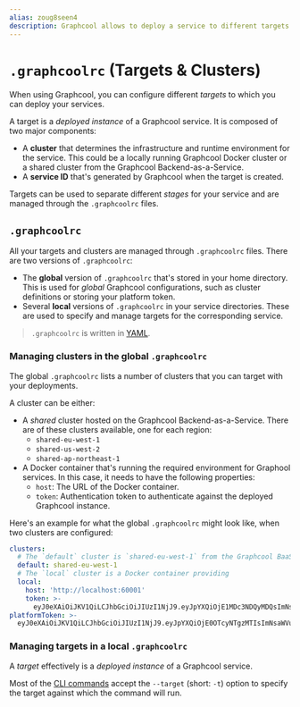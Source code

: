 ```yaml
---
alias: zoug8seen4
description: Graphcool allows to deploy a service to different targets.
---
```


# `.graphcoolrc` (Targets & Clusters)

When using Graphcool, you can configure different _targets_ to which you can deploy your services.

A target is a _deployed instance_ of a Graphcool service. It is composed of two major components:

- A **cluster** that determines the infrastructure and runtime environment for the service. This could be a locally running Graphcool Docker cluster or a shared cluster from the Graphcool Backend-as-a-Service.
- A **service ID** that's generated by Graphcool when the target is created.  

Targets can be used to separate different _stages_ for your service and are managed through the `.graphcoolrc` files.

## `.graphcoolrc`

All your targets and clusters are managed through `.graphcoolrc` files. There are two versions of `.graphcoolrc`:

- The **global** version of `.graphcoolrc` that's stored in your home directory. This is used for _global_ Graphcool configurations, such as cluster definitions or storing your platform token. 
- Several **local** versions of `.graphcoolrc` in your service directories. These are used to specify and manage targets for the corresponding service.

> `.graphcoolrc` is written in [YAML](https://en.wikipedia.org/wiki/YAML).

### Managing clusters in the global `.graphcoolrc`

The global `.graphcoolrc` lists a number of clusters that you can target with your deployments.

A cluster can be either:

- A _shared_ cluster hosted on the Graphcool Backend-as-a-Service. There are of these clusters available, one for each region:
  - `shared-eu-west-1`
  - `shared-us-west-2`
  - `shared-ap-northeast-1`
- A Docker container that's running the required environment for Graphool services. In this case, it needs to have the following properties:
  - `host`: The URL of the Docker container.
  - `token`: Authentication token to authenticate against the deployed Graphcool instance.

Here's an example for what the global `.graphcoolrc` might look like, when two clusters are configured:

```yml
clusters:
  # The `default` cluster is `shared-eu-west-1` from the Graphcool BaaS
  default: shared-eu-west-1
  # The `local` cluster is a Docker container providing 
  local:
    host: 'http://localhost:60001'
    token: >-
      eyJ0eXAiOiJKV1QiLCJhbGciOiJIUzI1NjJ9.eyJpYXQiOjE1MDc3NDQyMDQsImNsaWVudElkIjoiY2o4bmJ5bjE3MDAwMDAxNzdmNHZzN3FxNCJ9.BFJX4w36ZNz-RVlExjA93qXDteEkP7fLgmw5OfFFPGY
platformToken: >-
  eyJ0eXAiOiJKV1QiLCJhbGciOiJIUzI1NjJ9.eyJpYXQiOjE0OTcyNTgzMTIsImNsaWVudElkIjoiY2l3ajBkc2V1MGY0bDAxMjJ1NDdzcXE1bSJ9.-JEH4TwIZCwJCUIq4Od-r-Xbuw6kkx3QKR5zcwHqmgI
```


### Managing targets in a local `.graphcoolrc`

A _target_ effectively is a _deployed instance_ of a Graphcool service.

Most of the [CLI commands](!alias-aiteerae6l) accept the `--target` (short: `-t`) option to specify the target against which the command will run.



